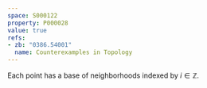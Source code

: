 ```yaml
---
space: S000122
property: P000028
value: true
refs:
- zb: "0386.54001"
  name: Counterexamples in Topology
---
```


Each point has a base of neighborhoods indexed by $i\in\mathbb Z$.
